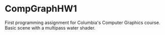 # CompGraphHW1
First programming assignment for Columbia's Computer Graphics course. Basic scene with a multipass water shader.

